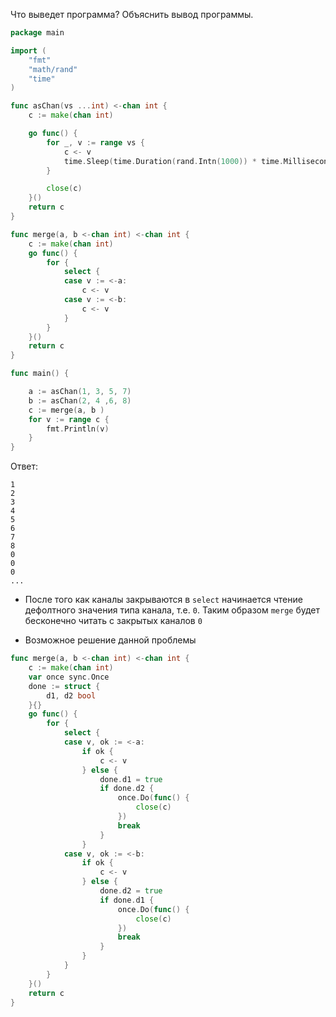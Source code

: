 Что выведет программа? Объяснить вывод программы.

```go
package main

import (
	"fmt"
	"math/rand"
	"time"
)

func asChan(vs ...int) <-chan int {
	c := make(chan int)

	go func() {
		for _, v := range vs {
			c <- v
			time.Sleep(time.Duration(rand.Intn(1000)) * time.Millisecond)
		}

		close(c)
	}()
	return c
}

func merge(a, b <-chan int) <-chan int {
	c := make(chan int)
	go func() {
		for {
			select {
			case v := <-a:
				c <- v
			case v := <-b:
				c <- v
			}
		}
	}()
	return c
}

func main() {

	a := asChan(1, 3, 5, 7)
	b := asChan(2, 4 ,6, 8)
	c := merge(a, b )
	for v := range c {
		fmt.Println(v)
	}
}
```

Ответ:
```
1
2
3
4
5
6
7
8
0
0
0
...
```

- После того как каналы закрываются в ```select``` начинается чтение дефолтного значения типа канала, т.е. ```0```.
Таким образом ```merge``` будет бесконечно читать с закрытых каналов ```0```

- Возможное решение данной проблемы

```go
func merge(a, b <-chan int) <-chan int {
	c := make(chan int)
	var once sync.Once
	done := struct {
		d1, d2 bool
	}{}
	go func() {
		for {
			select {
			case v, ok := <-a:
				if ok {
					c <- v
				} else {
					done.d1 = true
					if done.d2 {
						once.Do(func() {
							close(c)
						})
						break
					}
				}
			case v, ok := <-b:
				if ok {
					c <- v
				} else {
					done.d2 = true
					if done.d1 {
						once.Do(func() {
							close(c)
						})
						break
					}
				}
			}
		}
	}()
	return c
}
```